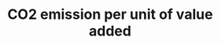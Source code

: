 ---
actual_indicator_available: Total Energy CO2 Emissions per Real Dollar of GDP
actual_indicator_available_description: Metric Tons Carbon Dioxide per Million Chained
  (2009) Dollars
data_non_statistical: false
date_metadata_updated: '2017-09-21'
date_of_national_source_publication: AUGUST 2017
disaggregation_categories: N/A
disaggregation_geography: National
goal_meta_link: http://unstats.un.org/sdgs/files/metadata-compilation/Metadata-Goal-9.pdf
graph: longitudinal
graph_title: Carbon Dioxide Emissions in Metric Tons per Million Chained (2009) Dollars
graph_type: line
has_metadata: true
indicator: 9.4.1
indicator_definition: CO2 emission per unit of value added is a ratio indicator between
  the carbon emission and value added. Carbon emission is estimated from the data
  on energy consumption.
indicator_name: CO2 emission per unit of value added
indicator_sort_order: 09-04-01
indicator_variable: co2_emsns_mtrc_tns_mln_usd
layout: indicator
periodicity: Annual
permalink: /9-4-1/
published: true
rationale_interpretation: Carbon emission per unit of value added is a universal indicator
  for measuring the impact of industrial production on environment. It captures the
  intensity of energy use, energy efficiency of production technology and most importantly
  use of fossil fuels. This indicator can also be presented as CO2 emission per unit
  of output.
reporting_status: complete
scheduled_update_by_national_source: MARCH 2018
sdg_goal: 9
source_active_1: true
source_agency_staff_email_1: maggie.woodward@eia.gov
source_agency_staff_name_1: Maggie Woodward
source_agency_survey_dataset_1: 'Energy Information Administration '
source_notes_1: null
source_title_1: null
source_url_1: http://www.eia.gov/totalenergy/data/monthly/
target: By 2030, upgrade infrastructure and retrofit industries to make them sustainable,
  with increased resource-use efficiency and greater adoption of clean and environmentally
  sound technologies and industrial processes, with all countries taking action in
  accordance with their respective capabilities.
target_id: '9.4'
time_period: 1949-present available
title: CO2 emission per unit of value added
un_custodial_agency: 'UNIDO, IEA (Partnering Agencies: UNEP)'
un_designated_tier: '1'
unit_of_measure: Metric Tons Carbon Dioxide per Million Chained (2009) Dollars
us_method_of_computation: Published in Table 1.7 Primary Energy Consumption, Energy
  Expenditures, and Carbon Dioxide Emissions Indicators from the Monthly Energy Review
variable_description: null
variable_notes: null
---